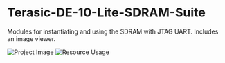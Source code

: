# Terasic-DE-10-Lite-SDRAM-Suite
Modules for instantiating and using the SDRAM with JTAG UART. Includes an image viewer.

![Project Image](https://github.com/iandailis/Terasic-DE-10-Lite-SDRAM-Suite/blob/main/docs/project.jpg)
![Resource Usage](https://github.com/iandailis/Terasic-DE-10-Lite-SDRAM-Suite/blob/main/docs/resources.jpg)

